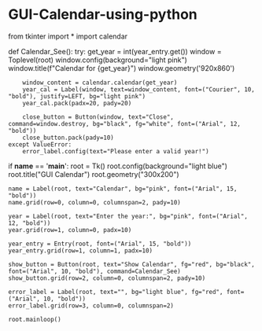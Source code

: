 # GUI-Calendar-using-python

from tkinter import *
import calendar

def Calendar_See():
    try:
        get_year = int(year_entry.get())
        window = Toplevel(root)
        window.config(background="light pink")
        window.title(f"Calendar for {get_year}")
        window.geometry('920x860')

        window_content = calendar.calendar(get_year)
        year_cal = Label(window, text=window_content, font=("Courier", 10, "bold"), justify=LEFT, bg="light pink")
        year_cal.pack(padx=20, pady=20)

        close_button = Button(window, text="Close", command=window.destroy, bg="black", fg="white", font=("Arial", 12, "bold"))
        close_button.pack(pady=10)
    except ValueError:
        error_label.config(text="Please enter a valid year!")

if __name__ == '__main__':
    root = Tk()
    root.config(background="light blue")
    root.title("GUI Calendar")
    root.geometry("300x200")

    name = Label(root, text="Calendar", bg="pink", font=("Arial", 15, "bold"))
    name.grid(row=0, column=0, columnspan=2, pady=10)

    year = Label(root, text="Enter the year:", bg="pink", font=("Arial", 12, "bold"))
    year.grid(row=1, column=0, padx=10)

    year_entry = Entry(root, font=("Arial", 15, "bold"))
    year_entry.grid(row=1, column=1, padx=10)

    show_button = Button(root, text="Show Calendar", fg="red", bg="black", font=("Arial", 10, "bold"), command=Calendar_See)
    show_button.grid(row=2, column=0, columnspan=2, pady=10)

    error_label = Label(root, text="", bg="light blue", fg="red", font=("Arial", 10, "bold"))
    error_label.grid(row=3, column=0, columnspan=2)

    root.mainloop()

